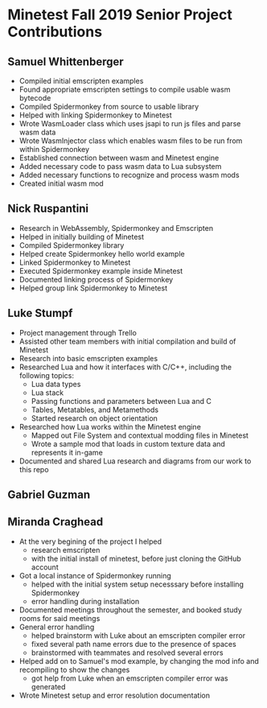 # Minetest Fall 2019 Senior Project Contributions #

## Samuel Whittenberger ##

* Compiled initial emscripten examples
* Found appropriate emscripten settings to compile usable wasm bytecode
* Compiled Spidermonkey from source to usable library
* Helped with linking Spidermonkey to Minetest
* Wrote WasmLoader class which uses jsapi to run js files and parse wasm data
* Wrote WasmInjector class which enables wasm files to be run from within Spidermonkey
* Established connection between wasm and Minetest engine
* Added necessary code to pass wasm data to Lua subsystem
* Added necessary functions to recognize and process wasm mods
* Created initial wasm mod

## Nick Ruspantini ##
* Research in WebAssembly, Spidermonkey and Emscripten
* Helped in initially building of Minetest
* Compiled Spidermonkey library
* Helped create Spidermonkey hello world example
* Linked Spidermonkey to Minetest
* Executed Spidermonkey example inside Minetest
* Documented linking process of Spidermonkey
* Helped group link Spidermonkey to Minetest

## Luke Stumpf ##
* Project management through Trello
* Assisted other team members with initial compilation and build of Minetest
* Research into basic emscripten examples
* Researched Lua and how it interfaces with C/C++, including the following topics:
   * Lua data types
   * Lua stack
   * Passing functions and parameters between Lua and C
   * Tables, Metatables, and Metamethods
   * Started research on object orientation
* Researched how Lua works within the Minetest engine
   * Mapped out File System and contextual modding files in Minetest
   * Wrote a sample mod that loads in custom texture data and represents it in-game
* Documented and shared Lua research and diagrams from our work to this repo
## Gabriel Guzman ##

## Miranda Craghead ##
* At the very begining of the project I helped
    * research emscripten
    * with the initial install of minetest, before just cloning the GitHub account
* Got a local instance of Spidermonkey running
    * helped with the initial system setup necesssary before installing Spidermonkey 
    * error handling during installation 
* Documented meetings throughout the semester, and booked study rooms for said meetings
* General error handling
    * helped brainstorm with Luke about an emscripten compiler error
    * fixed several path name errors due to the presence of spaces
    * brainstormed with teammates and resolved several errors
* Helped add on to Samuel's mod example, by changing the mod info and recompiling to show the changes
    * got help from Luke when an emscripten compiler error was generated
* Wrote Minetest setup and error resolution documentation

